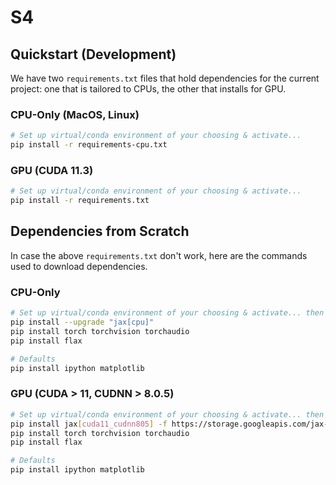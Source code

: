 # S4

## Quickstart (Development)

We have two `requirements.txt` files that hold dependencies for the current project: one that is tailored to CPUs,
the other that installs for GPU.

### CPU-Only (MacOS, Linux)

```bash 
# Set up virtual/conda environment of your choosing & activate...
pip install -r requirements-cpu.txt
```

### GPU (CUDA 11.3)

```bash
# Set up virtual/conda environment of your choosing & activate...
pip install -r requirements.txt
```

## Dependencies from Scratch

In case the above `requirements.txt` don't work, here are the commands used to download dependencies.

### CPU-Only

```bash
# Set up virtual/conda environment of your choosing & activate... then install the following:
pip install --upgrade "jax[cpu]"
pip install torch torchvision torchaudio
pip install flax

# Defaults
pip install ipython matplotlib
```

### GPU (CUDA > 11, CUDNN > 8.0.5)

```bash
# Set up virtual/conda environment of your choosing & activate... then install the following:
pip install jax[cuda11_cudnn805] -f https://storage.googleapis.com/jax-releases/jax_releases.html
pip install torch torchvision torchaudio
pip install flax

# Defaults
pip install ipython matplotlib 
```
